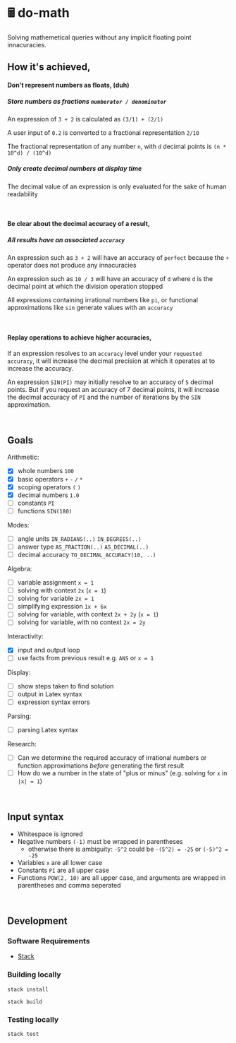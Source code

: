 # 🖩 do-math

Solving mathemetical queries without any implicit floating point innacuracies.

## How it's achieved,

#### Don't represent numbers as floats, (duh)

##### Store numbers as fractions `numberator / denominator`

An expression of `3 + 2` is calculated as `(3/1) + (2/1)`

A user input of `0.2` is converted to a fractional representation `2/10`

The fractional representation of any number `n`, with `d` decimal points is `(n * 10^d) / (10^d)`

##### Only create decimal numbers at display time

The decimal value of an expression is only evaluated for the sake of human readability

<br>

#### Be clear about the decimal accuracy of a result,

##### All results have an associated `accuracy`

An expression such as `3 + 2` will have an accuracy of `perfect` because the `+` operator does not produce any innacuracies

An expression such as `10 / 3` will have an accuracy of `d` where `d` is the decimal point at which the division operation stopped

All expressions containing irrational numbers like `pi`, or functional approximations like `sin` generate values with an `accuracy`

<br>

#### Replay operations to achieve higher accuracies,

If an expression resolves to an `accuracy` level under your `requested accuracy`, it will increase the decimal precision at which it operates at to increase the accuracy.

An expression `SIN(PI)` may initially resolve to an accuracy of `5` decimal points. But if you request an accuracy of 7 decimal points, it will increase the decimal accuracy of `PI` and the number of iterations by the `SIN` approximation.

<br>

## Goals

Arithmetic:

- [x] whole numbers `100`
- [x] basic operators `+` `-` `/` `*`
- [x] scoping operators `(` `)`
- [x] decimal numbers `1.0`
- [ ] constants `PI`
- [ ] functions `SIN(180)`

Modes:

- [ ] angle units `IN_RADIANS(..)` `IN_DEGREES(..)`
- [ ] answer type `AS_FRACTION(..)` `AS_DECIMAL(..)`
- [ ] decimal accuracy `TO_DECIMAL_ACCURACY(10, ..)`

Algebra:

- [ ] variable assignment `x = 1`
- [ ] solving with context `2x` (`x = 1`)
- [ ] solving for variable `2x = 1`
- [ ] simplifying expression `1x + 6x`
- [ ] solving for variable, with context `2x + 2y` (`x = 1`)
- [ ] solving for variable, with no context `2x = 2y`

Interactivity:

- [x] input and output loop
- [ ] use facts from previous result e.g. `ANS` or `x = 1`

Display:

- [ ] show steps taken to find solution
- [ ] output in Latex syntax
- [ ] expression syntax errors

Parsing:

- [ ] parsing Latex syntax

Research:

- [ ] Can we determine the required accuracy of irrational numbers or function approximations _before_ generating the first result
- [ ] How do we a number in the state of "plus or minus" (e.g. solving for `x` in `|x| = 1`)

<br>

## Input syntax

- Whitespace is ignored
- Negative numbers `(-1)` must be wrapped in parentheses
   - otherwise there is ambiguity: `-5^2` could be `-(5^2) = -25` or `(-5)^2 = -25`
- Variables `x` are all lower case
- Constants `PI` are all upper case
- Functions `POW(2, 10)` are all upper case, and arguments are wrapped in parentheses and comma seperated

<br>

## Development

### Software Requirements

- [Stack](https://docs.haskellstack.org/en/stable/README/)

### Building locally

`stack install`

`stack build`

### Testing locally

`stack test`
